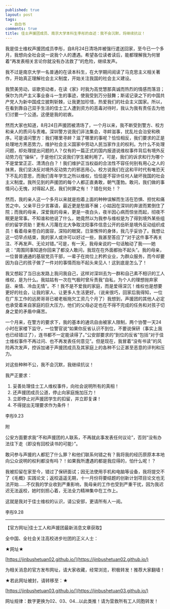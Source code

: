 ```yaml
---
published: true
layout: post
tags:
  - 自白书
comments: true
title: 佳士声援团成员、南京大学本科生李彤的自述：我不会沉默，将继续抗议！
---
```




我是佳士维权声援团成员李彤，自8月24日清场并被强行遣送回家，至今已一个多月，我想向全社会说一说我个人的遭遇。希望各位读者读后，能都理解我为何冒着“再发表相关言论你就没有办法救了”的危险，继续发声。

我不过是南京大学一名普通的在读本科生，在大学期间阅读了马克思主义相关著作，开始真正理解社会主义制度，开始关注我国的社会主义建设。

我赞美劳动，讴歌劳动者，在读《家》时我为高觉慧那真诚而热烈的情感而落泪；保尔为共产主义事业奋斗一生的事迹，使我受到万分鼓舞；斯诺记录之下的中国共产党人为新中国成立披荆斩棘，让我更加珍惜，热爱我们的社会主义国家。所以，在看到靠自己双手生活的佳士工人遭到资方的恶毒对待时，我认为我有责任去为他们讨要一个公道。这便是我的初衷。

然而大家也知道，8月24日声援团被清场了，一个月以来，我不断受到警方、校方和亲人的质问与责难。深圳警方说我们非法集会，寻衅滋事，扰乱社会治安和秩序。可是请问警方：我们哪里寻衅？滋了哪里的事呢？恰恰相反，我们要求的正是处理地方黑恶势力，维护社会主义国家中劳动人民当家作主的权利。为什么不处理问题，却处理提出问题的人？仅有的一篇正式的国内报道说维权事件背后有境外反动势力在“操纵”，于是他们又说我们学生被利用了。可是，我们的诉求和行为哪个不是堂堂正正、清清白白？！我们维护正当权益的合法性不容任何别有用心之人的抹黑，我们坚决反对境外反动势力的邪恶用心。校方说我们在这和平时代有唯恐天下不乱的意思，而我们青年学生之所以维权，恰恰是不容许任何人破坏我国的社会主义制度。我所见到的声援团的每个人都正直勇敢，朝气蓬勃。敢问，我们做的事情问心无愧，对得起人民，我们何罪之有！？错在何处！？

然而，我的亲人这一个多月以来就是抱着上面的种种误解而生活在恐惧、担忧和痛苦之中。父亲平日少言寡语，最近更是愁眉不展；小姑因在深圳的奔波而累倒住了院；而我的母亲，深爱我的母亲，更是一夜白头，夜半因心病而惊坐而起，彻夜不眠更是常事。不知谁和他说了什么，她竟然以为我参与维权是为了得到境外某些组织的留学资助！更有人污蔑在北大争取沈阳事件信息公开的岳昕是境外反动组织成员！看着母亲苍白的面容，深陷的眼窝，日渐憔悴的身体，我几乎妥协了。我想让这一切早点结束，我的家人或许可以好过一些，我甚至答应了“对于这件事不再关注、不再发声、无论对错。”可是，有一天，我母亲说的一句话触动了我——她说：“周围同事知道你回来了都没人敢问，我现在在外面都抬不起头”。我的母亲，一位普普通通的基层党员干部，一辈子在岗位上矜矜业业，为群众服务，而今却要因为自己的孩子做了一件对的事情而抬不起头来见人！这到底是怎么了！

我又想起了当日出发路上我问我自己，这样对深圳去为一群和自己素不相识的工人维权，是为什么。我姑姑有一次在气极时曾斥责我“自私，为个人的理想抛弃家庭、亲情、冷血无情”。不！我不是不爱我的家庭，而是爱得深沉！维权也是想要更好的社会，让我的家人、让更多人生活更好。（说来很巧，回家后我得知，一位在广东工作的远房哥哥已被老板拖欠工资几个月了）我想到，声援团的其他人必定也承受着来自家庭的巨大压力，他们的父母必定也在不得不完成的任务和对孩子切身之爱的矛盾中痛苦。

一个月来，在警方的要求下，我的基本的通讯自由被家人限制，两个协警一天24小时在家楼下监守，一位警官说“如果你反省认识不到位，不要说保研（事实上我也已经错过了），连书都不一定能读得了。”公安部要求的“到位的反省”包括“对于佳士维权事件不再过问、也不再发表任何意见”。但是现在，我冒着“没有书读”的风险再次发声，控诉加诸于声援团成员及其家庭上的各种不公正甚至恶意的评判和压力。

对这些种种不公，我不会沉默，我继续抗议！

我严正要求：
1.	妥善处理佳士工人维权事件，向社会说明所有的真相！
2.	还声援团成员公道，停止向家庭施加压力！
3.	立即停止对声援团学生的扣留，并立即复课！
4.	不得提出无理要求作为条件！

李彤9.23

附

公安方面要求我“不和声援团的人联系，不再就此事发表任何议论”，否则“没有办法往下走（即没有回校读书的可能）”。

敢问参与声援的人都犯了什么罪？和他们联系何错之有？我将我的经历原原本本地向公众说明的权利都没有吗？！如果我所遭遇的都是我应得的，怕什么呢！？

我被扣留在家至今，错过了保研面试；因无法使用手机和电脑等设备，我将提交不了《毛概》实践论文；返校遥遥无期，十一月份将要结题的创新计划项目论文也无法开始……不仅我的学业收到严重影响，我母亲的工作也受到严重干扰，因为我迟迟无法返校，她时刻担心着，无法全力精神集中在工作上。

这就是我对于佳士维权的认识，请公安部，更请所有人一阅。

李彤9.28

---
【官方网址|佳士工人和声援团最新消息文章获取】

全中国、全社会关注高校进步社团的正义人士：

★网址★

[https://jinbushetuan02.github.io/](https://jinbushetuan02.github.io/)

为相关消息的官方发布网址，请大家收藏，经常浏览，积极转发！推荐大家翻墙！

★若此网址被封，请转移至：★

[https://jinbushetuan03.github.io/](https://jinbushetuan03.github.io/)

网址规律：数字更换为02、03、04…以此类推！请为营救所有工人同胞转发！


